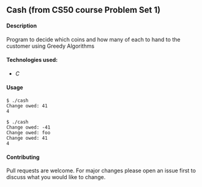 ## Cash (from CS50 course Problem Set 1)

#### Description
Program to decide which coins and how many of each to hand to the customer using Greedy Algorithms

#### Technologies used:
- *C*

#### Usage
```
$ ./cash
Change owed: 41
4
```
```
$ ./cash
Change owed: -41
Change owed: foo
Change owed: 41
4
```

#### Contributing
Pull requests are welcome. For major changes please open an issue first to discuss what you would like to change.